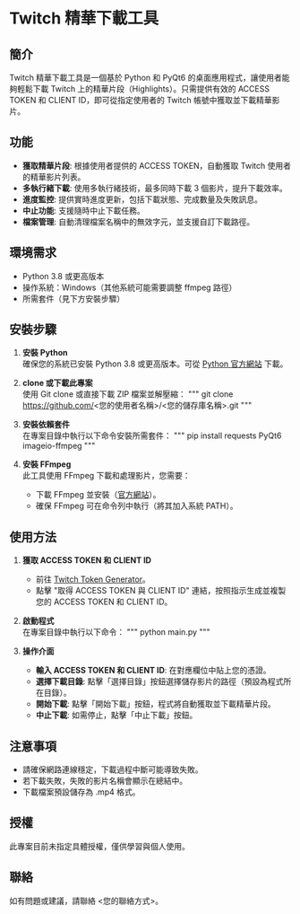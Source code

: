 # Twitch 精華下載工具

## 簡介
Twitch 精華下載工具是一個基於 Python 和 PyQt6 的桌面應用程式，讓使用者能夠輕鬆下載 Twitch 上的精華片段（Highlights）。只需提供有效的 ACCESS TOKEN 和 CLIENT ID，即可從指定使用者的 Twitch 帳號中獲取並下載精華影片。

## 功能
- **獲取精華片段**: 根據使用者提供的 ACCESS TOKEN，自動獲取 Twitch 使用者的精華影片列表。
- **多執行緒下載**: 使用多執行緒技術，最多同時下載 3 個影片，提升下載效率。
- **進度監控**: 提供實時進度更新，包括下載狀態、完成數量及失敗訊息。
- **中止功能**: 支援隨時中止下載任務。
- **檔案管理**: 自動清理檔案名稱中的無效字元，並支援自訂下載路徑。

## 環境需求
- Python 3.8 或更高版本
- 操作系統：Windows（其他系統可能需要調整 ffmpeg 路徑）
- 所需套件（見下方安裝步驟）

## 安裝步驟
1. **安裝 Python**  
   確保您的系統已安裝 Python 3.8 或更高版本。可從 [Python 官方網站](https://www.python.org/) 下載。

2. **clone 或下載此專案**  
   使用 Git clone 或直接下載 ZIP 檔案並解壓縮：
   """
   git clone https://github.com/<您的使用者名稱>/<您的儲存庫名稱>.git
   """

3. **安裝依賴套件**  
   在專案目錄中執行以下命令安裝所需套件：
   """
   pip install requests PyQt6 imageio-ffmpeg
   """

4. **安裝 FFmpeg**  
   此工具使用 FFmpeg 下載和處理影片，您需要：
   - 下載 FFmpeg 並安裝（[官方網站](https://ffmpeg.org/download.html)）。
   - 確保 FFmpeg 可在命令列中執行（將其加入系統 PATH）。

## 使用方法
1. **獲取 ACCESS TOKEN 和 CLIENT ID**  
   - 前往 [Twitch Token Generator](https://twitchtokengenerator.com/)。
   - 點擊 "取得 ACCESS TOKEN 與 CLIENT ID" 連結，按照指示生成並複製您的 ACCESS TOKEN 和 CLIENT ID。

2. **啟動程式**  
   在專案目錄中執行以下命令：
   """
   python main.py
   """

3. **操作介面**  
   - **輸入 ACCESS TOKEN 和 CLIENT ID**: 在對應欄位中貼上您的憑證。
   - **選擇下載目錄**: 點擊「選擇目錄」按鈕選擇儲存影片的路徑（預設為程式所在目錄）。
   - **開始下載**: 點擊「開始下載」按鈕，程式將自動獲取並下載精華片段。
   - **中止下載**: 如需停止，點擊「中止下載」按鈕。

## 注意事項
- 請確保網路連線穩定，下載過程中斷可能導致失敗。
- 若下載失敗，失敗的影片名稱會顯示在總結中。
- 下載檔案預設儲存為 .mp4 格式。

## 授權
此專案目前未指定具體授權，僅供學習與個人使用。

## 聯絡
如有問題或建議，請聯絡 <您的聯絡方式>。
